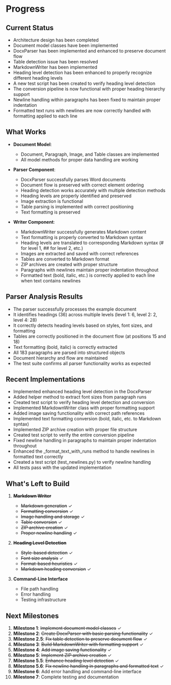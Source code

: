 # Progress

## Current Status
- Architecture design has been completed
- Document model classes have been implemented
- DocxParser has been implemented and enhanced to preserve document flow
- Table detection issue has been resolved
- MarkdownWriter has been implemented
- Heading level detection has been enhanced to properly recognize different heading levels
- A new test script has been created to verify heading level detection
- The conversion pipeline is now functional with proper heading hierarchy support
- Newline handling within paragraphs has been fixed to maintain proper indentation
- Formatted text runs with newlines are now correctly handled with formatting applied to each line

## What Works
- **Document Model**:
  - Document, Paragraph, Image, and Table classes are implemented
  - All model methods for proper data handling are working

- **Parser Component**:
  - DocxParser successfully parses Word documents
  - Document flow is preserved with correct element ordering
  - Heading detection works accurately with multiple detection methods
  - Heading levels are properly identified and preserved
  - Image extraction is functional
  - Table parsing is implemented with correct positioning
  - Text formatting is preserved

- **Writer Component**:
  - MarkdownWriter successfully generates Markdown content
  - Text formatting is properly converted to Markdown syntax
  - Heading levels are translated to corresponding Markdown syntax (# for level 1, ## for level 2, etc.)
  - Images are extracted and saved with correct references
  - Tables are converted to Markdown format
  - ZIP archives are created with proper structure
  - Paragraphs with newlines maintain proper indentation throughout
  - Formatted text (bold, italic, etc.) is correctly applied to each line when text contains newlines

## Parser Analysis Results
- The parser successfully processes the example document
- It identifies headings (36) across multiple levels (level 1: 6, level 2: 2, level 4: 28)
- It correctly detects heading levels based on styles, font sizes, and formatting
- Tables are correctly positioned in the document flow (at positions 15 and 18)
- Text formatting (bold, italic) is correctly extracted
- All 183 paragraphs are parsed into structured objects
- Document hierarchy and flow are maintained
- The test suite confirms all parser functionality works as expected

## Recent Implementations
- Implemented enhanced heading level detection in the DocxParser
- Added helper method to extract font sizes from paragraph runs
- Created test script to verify heading level detection and conversion
- Implemented MarkdownWriter class with proper formatting support
- Added image saving functionality with correct path references
- Implemented text formatting conversion (bold, italic, etc. to Markdown syntax)
- Implemented ZIP archive creation with proper file structure
- Created test script to verify the entire conversion pipeline
- Fixed newline handling in paragraphs to maintain proper indentation throughout
- Enhanced the _format_text_with_runs method to handle newlines in formatted text correctly
- Created a test script (test_newlines.py) to verify newline handling
- All tests pass with the updated implementation

## What's Left to Build
1. ~~**Markdown Writer**~~
   - ~~Markdown generation~~ ✓
   - ~~Formatting conversion~~ ✓
   - ~~Image handling and storage~~ ✓
   - ~~Table conversion~~ ✓
   - ~~ZIP archive creation~~ ✓
   - ~~Proper newline handling~~ ✓

2. ~~**Heading Level Detection**~~
   - ~~Style-based detection~~ ✓
   - ~~Font size analysis~~ ✓
   - ~~Format-based heuristics~~ ✓
   - ~~Markdown heading conversion~~ ✓

3. **Command-Line Interface**
   - File path handling
   - Error handling
   - Testing infrastructure

## Next Milestones
1. **Milestone 1**: ~~Implement document model classes~~ ✓
2. **Milestone 2**: ~~Create DocxParser with basic parsing functionality~~ ✓
3. **Milestone 2.5**: ~~Fix table detection to preserve document flow~~ ✓
4. **Milestone 3**: ~~Build MarkdownWriter with formatting support~~ ✓
5. **Milestone 4**: ~~Add image saving functionality~~ ✓
6. **Milestone 5**: ~~Implement ZIP archive creation~~ ✓
7. **Milestone 5.5**: ~~Enhance heading level detection~~ ✓
8. **Milestone 5.6**: ~~Fix newline handling in paragraphs and formatted text~~ ✓
9. **Milestone 6**: Add error handling and command-line interface
10. **Milestone 7**: Complete testing and documentation 